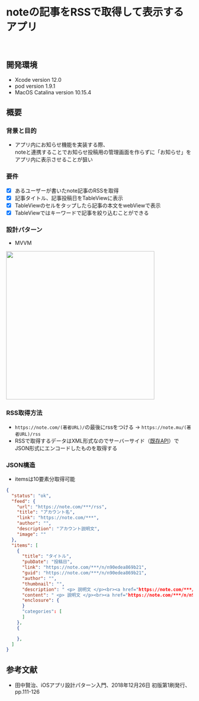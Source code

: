 noteの記事をRSSで取得して表示するアプリ
====
　
## 開発環境
- Xcode version 12.0
- pod version 1.9.1
- MacOS Catalina version 10.15.4

## 概要
### 背景と目的
- アプリ内にお知らせ機能を実装する際、  
noteと連携することでお知らせ投稿用の管理画面を作らずに「お知らせ」をアプリ内に表示させることが狙い

### 要件
- [x] あるユーザーが書いたnote記事のRSSを取得
- [x] 記事タイトル、記事投稿日をTableViewに表示
- [x] TableViewのセルをタップしたら記事の本文をwebViewで表示
- [x] TableViewではキーワードで記事を絞り込むことができる

### 設計パターン
- MVVM  
<img width="400" src="https://user-images.githubusercontent.com/33107697/97147484-ee9ccf80-17ac-11eb-8bcb-f38494cd48fd.png">
  
### RSS取得方法
- `https://note.com/(著者URL)/`の最後にrssをつける → `https://note.mu/(著者URL)/rss`
- RSSで取得するデータはXML形式なのでサーバーサイド（[既存API](https://rss2json.com/)）でJSON形式にエンコードしたものを取得する 

### JSON構造
- itemsは10要素分取得可能
```JSON
{
  "status": "ok",
  "feed": {
    "url": "https://note.com/***/rss",
    "title": "アカウント名",
    "link": "https://note.com/***",
    "author": "",
    "description": "アカウント説明文",
    "image": ""
  },
  "items": [
    {
      "title": "タイトル",
      "pubDate": "投稿日",
      "link": "https://note.com/***/n/n90edea869b21",
      "guid": "https://note.com/***/n/n90edea869b21",
      "author": "",
      "thumbnail": "",
      "description": " <p> 説明文 </p><br><a href="https://note.com/***/n/n90edea869b21">続きをみる</a> ",
      "content": " <p> 説明文 </p><br><a href="https://note.com/***/n/n90edea869b21">続きをみる</a> ",
      "enclosure": {
      }
      "categories": [
      ]
    },
    {

    },
  ]
}
```

## 参考文献
- 田中賢治、iOSアプリ設計パターン入門、2018年12月26日 初版第1刷発行、pp.111-126

